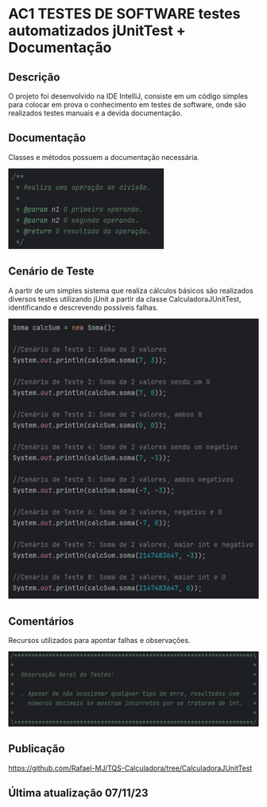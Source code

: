 # AC1 TESTES DE SOFTWARE testes automatizados jUnitTest + Documentação

## Descrição
O projeto foi desenvolvido na IDE IntelliJ, consiste em um código simples para colocar em prova o conhecimento em testes de software, onde são realizados testes manuais e a devida documentação.

## Documentação
Classes e métodos possuem a documentação necessária.

![Documentacao](doc.png)

## Cenário de Teste
A partir de um simples sistema que realiza cálculos básicos são realizados diversos testes utilizando jUnit a partir da classe CalculadoraJUnitTest, identificando e descrevendo possíveis falhas.

![Cenario](funcoes.png)

## Comentários
Recursos utilizados para apontar falhas e observações.

![Comentários](comentarios.png)

## Publicação
https://github.com/Rafael-MJ/TQS-Calculadora/tree/CalculadoraJUnitTest

## Última atualização 07/11/23
